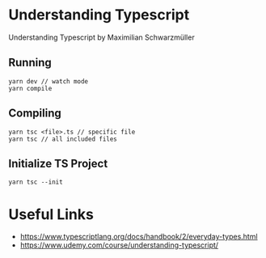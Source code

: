 <!-- @format -->

# Understanding Typescript

Understanding Typescript by Maximilian Schwarzmüller

## Running

```
yarn dev // watch mode
yarn compile
```

## Compiling

```
yarn tsc <file>.ts // specific file
yarn tsc // all included files
```

## Initialize TS Project

```
yarn tsc --init
```

# Useful Links

-  https://www.typescriptlang.org/docs/handbook/2/everyday-types.html
-  https://www.udemy.com/course/understanding-typescript/
